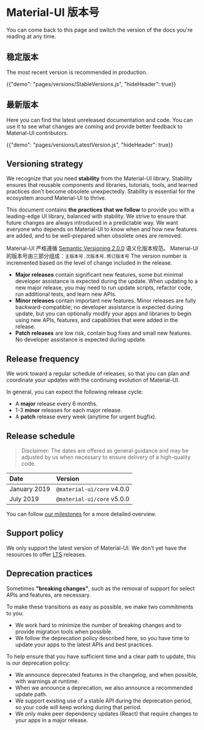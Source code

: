 # Material-UI 版本号

<p class="description">You can come back to this page and switch the version of the docs you're reading at any time.</p>

## 稳定版本

The most recent version is recommended in production.

{{"demo": "pages/versions/StableVersions.js", "hideHeader": true}}

## 最新版本

Here you can find the latest unreleased documentation and code. You can use it to see what changes are coming and provide better feedback to Material-UI contributors.

{{"demo": "pages/versions/LatestVersion.js", "hideHeader": true}}

## Versioning strategy

We recognize that you need **stability** from the Material-UI library. Stability ensures that reusable components and libraries, tutorials, tools, and learned practices don't become obsolete unexpectedly. Stability is essential for the ecosystem around Material-UI to thrive.

This document contains **the practices that we follow** to provide you with a leading-edge UI library, balanced with stability. We strive to ensure that future changes are always introduced in a predictable way. We want everyone who depends on Material-UI to know when and how new features are added, and to be well-prepared when obsolete ones are removed.

Material-UI 严格遵循 [Semantic Versioning 2.0.0](https://semver.org/) 语义化版本规范。 Material-UI 的版本号由三部分组成：`主版本号.次版本号.修订版本号` The version number is incremented based on the level of change included in the release.

- **Major releases** contain significant new features, some but minimal developer assistance is expected during the update. When updating to a new major release, you may need to run update scripts, refactor code, run additional tests, and learn new APIs.
- **Minor releases** contain important new features. Minor releases are fully backward-compatible; no developer assistance is expected during update, but you can optionally modify your apps and libraries to begin using new APIs, features, and capabilities that were added in the release.
- **Patch releases** are low risk, contain bug fixes and small new features. No developer assistance is expected during update.

## Release frequency

We work toward a regular schedule of releases, so that you can plan and coordinate your updates with the continuing evolution of Material-UI.

In general, you can expect the following release cycle:

- A **major** release every 6 months.
- 1-3 **minor** releases for each major release.
- A **patch** release every week (anytime for urgent bugfix).

## Release schedule

> Disclaimer: The dates are offered as general guidance and may be adjusted by us when necessary to ensure delivery of a high-quality code.

| Date         | Version                    |
|:------------ |:-------------------------- |
| January 2019 | `@material-ui/core` v4.0.0 |
| July 2019    | `@material-ui/core` v5.0.0 |

You can follow [our milestones](https://github.com/mui-org/material-ui/milestones) for a more detailed overview.

## Support policy

We only support the latest version of Material-UI. We don't yet have the resources to offer [LTS](https://en.wikipedia.org/wiki/Long-term_support) releases.

## Deprecation practices

Sometimes **"breaking changes"**, such as the removal of support for select APIs and features, are necessary.

To make these transitions as easy as possible, we make two commitments to you:

- We work hard to minimize the number of breaking changes and to provide migration tools when possible.
- We follow the deprecation policy described here, so you have time to update your apps to the latest APIs and best practices.

To help ensure that you have sufficient time and a clear path to update, this is our deprecation policy:

- We announce deprecated features in the changelog, and when possible, with warnings at runtime.
- When we announce a deprecation, we also announce a recommended update path.
- We support existing use of a stable API during the deprecation period, so your code will keep working during that period.
- We only make peer dependency updates (React) that require changes to your apps in a major release.